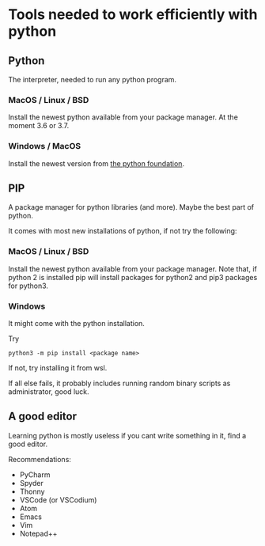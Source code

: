 # Tools needed to work efficiently with python

## Python
The interpreter, needed to run any python program.

### MacOS / Linux / BSD
Install the newest python available from your package manager.
At the moment 3.6 or 3.7.

### Windows / MacOS
Install the newest version from [the python foundation](https://www.python.org/downloads/).

## PIP
A package manager for python libraries (and more). Maybe the best part of python.

It comes with most new installations of python, if not try the following:

### MacOS / Linux / BSD
Install the newest python available from your package manager.
Note that, if python 2 is installed pip will install packages for python2 and pip3 packages for python3.

### Windows
It might come with the python installation.

Try
```
python3 -m pip install <package name>
```
If not, try installing it from wsl.

If all else fails, it probably includes running random binary scripts as administrator, good luck.

## A good editor
Learning python is mostly useless if you cant write something in it, find a good editor.

Recommendations:
- PyCharm
- Spyder
- Thonny
- VSCode (or VSCodium)
- Atom
- Emacs
- Vim
- Notepad++